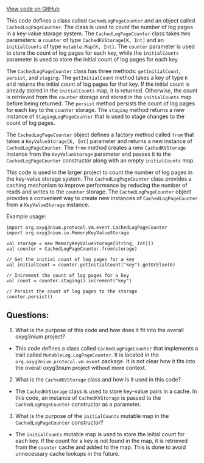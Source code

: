 [View code on GitHub](https://github.com/oxyg3nium/oxyg3nium/protocol/src/main/scala/org/oxyg3nium/protocol/vm/event/CachedLogPageCounter.scala)

This code defines a class called `CachedLogPageCounter` and an object called `CachedLogPageCounter`. The class is used to count the number of log pages in a key-value storage system. The `CachedLogPageCounter` class takes two parameters: a `counter` of type `CachedKVStorage[K, Int]` and an `initialCounts` of type `mutable.Map[K, Int]`. The `counter` parameter is used to store the count of log pages for each key, while the `initialCounts` parameter is used to store the initial count of log pages for each key.

The `CachedLogPageCounter` class has three methods: `getInitialCount`, `persist`, and `staging`. The `getInitialCount` method takes a key of type `K` and returns the initial count of log pages for that key. If the initial count is already stored in the `initialCounts` map, it is returned. Otherwise, the count is retrieved from the `counter` storage and stored in the `initialCounts` map before being returned. The `persist` method persists the count of log pages for each key to the `counter` storage. The `staging` method returns a new instance of `StagingLogPageCounter` that is used to stage changes to the count of log pages.

The `CachedLogPageCounter` object defines a factory method called `from` that takes a `KeyValueStorage[K, Int]` parameter and returns a new instance of `CachedLogPageCounter`. The `from` method creates a new `CachedKVStorage` instance from the `KeyValueStorage` parameter and passes it to the `CachedLogPageCounter` constructor along with an empty `initialCounts` map.

This code is used in the larger project to count the number of log pages in the key-value storage system. The `CachedLogPageCounter` class provides a caching mechanism to improve performance by reducing the number of reads and writes to the `counter` storage. The `CachedLogPageCounter` object provides a convenient way to create new instances of `CachedLogPageCounter` from a `KeyValueStorage` instance. 

Example usage:

```
import org.oxyg3nium.protocol.vm.event.CachedLogPageCounter
import org.oxyg3nium.io.MemoryKeyValueStorage

val storage = new MemoryKeyValueStorage[String, Int]()
val counter = CachedLogPageCounter.from(storage)

// Get the initial count of log pages for a key
val initialCount = counter.getInitialCount("key").getOrElse(0)

// Increment the count of log pages for a key
val count = counter.staging().increment("key")

// Persist the count of log pages to the storage
counter.persist()
```
## Questions: 
 1. What is the purpose of this code and how does it fit into the overall oxyg3nium project?
- This code defines a class called `CachedLogPageCounter` that implements a trait called `MutableLog.LogPageCounter`. It is located in the `org.oxyg3nium.protocol.vm.event` package. It is not clear how it fits into the overall oxyg3nium project without more context.

2. What is the `CachedKVStorage` class and how is it used in this code?
- The `CachedKVStorage` class is used to store key-value pairs in a cache. In this code, an instance of `CachedKVStorage` is passed to the `CachedLogPageCounter` constructor as a parameter.

3. What is the purpose of the `initialCounts` mutable map in the `CachedLogPageCounter` constructor?
- The `initialCounts` mutable map is used to store the initial count for each key. If the count for a key is not found in the map, it is retrieved from the `counter` cache and added to the map. This is done to avoid unnecessary cache lookups in the future.